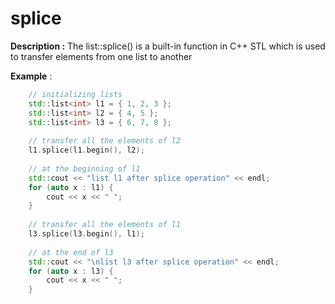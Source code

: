 # splice

**Description :** The list::splice() is a built-in function in C++ STL which is used to transfer elements from one list to another

**Example** :
```cpp
    // initializing lists 
    std::list<int> l1 = { 1, 2, 3 }; 
    std::list<int> l2 = { 4, 5 }; 
    std::list<int> l3 = { 6, 7, 8 }; 
  
    // transfer all the elements of l2 
    l1.splice(l1.begin(), l2); 
  
    // at the beginning of l1 
    std::cout << "list l1 after splice operation" << endl; 
    for (auto x : l1) {
        cout << x << " "; 
    }
  
    // transfer all the elements of l1 
    l3.splice(l3.begin(), l1); 
  
    // at the end of l3 
    std::cout << "\nlist l3 after splice operation" << endl; 
    for (auto x : l3) {
        cout << x << " "; 
    }

```
